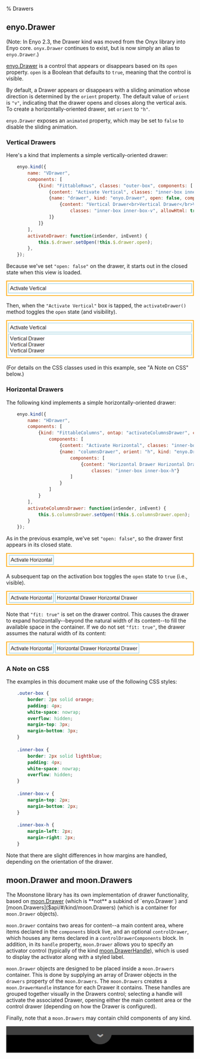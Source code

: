 % Drawers

## enyo.Drawer

(Note: In Enyo 2.3, the Drawer kind was moved from the Onyx library into Enyo
core.  `onyx.Drawer` continues to exist, but is now simply an alias to
`enyo.Drawer`.)

[enyo.Drawer]($api/#/kind/enyo.Drawer) is a control that appears or disappears
based on its `open` property.  `open` is a Boolean that defaults to `true`,
meaning that the control is visible.

By default, a Drawer appears or disappears with a sliding animation whose
direction is determined by the `orient` property.  The default value of `orient`
is `"v"`, indicating that the drawer opens and closes along the vertical axis.
To create a horizontally-oriented drawer, set `orient` to `"h"`.

`enyo.Drawer` exposes an `animated` property, which may be set to `false` to
disable the sliding animation.

### Vertical Drawers

Here's a kind that implements a simple vertically-oriented drawer:

```javascript
    enyo.kind({
        name: "VDrawer",
        components: [
            {kind: "FittableRows", classes: "outer-box", components: [
                {content: "Activate Vertical", classes: "inner-box inner-box-v", ontap: "activateDrawer"},
                {name: "drawer", kind: "enyo.Drawer", open: false, components: [
                    {content: "Vertical Drawer<br>Vertical Drawer</br>Vertical Drawer",
                        classes: "inner-box inner-box-v", allowHtml: true}
                ]}
            ]}
        ],
        activateDrawer: function(inSender, inEvent) {
            this.$.drawer.setOpen(!this.$.drawer.open);
        },
    });
```

Because we've set `"open: false"` on the drawer, it starts out in the closed
state when this view is loaded.

![_Vertical Drawer (Closed)_](../../assets/drawers-1.png)

Then, when the `"Activate Vertical"` box is tapped, the `activateDrawer()`
method toggles the `open` state (and visibility).

![_Vertical Drawer (Open)_](../../assets/drawers-2.png)

(For details on the CSS classes used in this example, see "A Note on CSS" below.)

### Horizontal Drawers

The following kind implements a simple horizontally-oriented drawer:

```javascript
    enyo.kind({
        name: "HDrawer",
        components: [
            {kind: "FittableColumns", ontap: "activateColumnsDrawer", classes: "outer-box",
                components: [
                    {content: "Activate Horizontal", classes: "inner-box inner-box-h"},
                    {name: "columnsDrawer", orient: "h", kind: "enyo.Drawer", fit: true, open: false,
                        components: [
                            {content: "Horizontal Drawer Horizontal Drawer",
                                classes: "inner-box inner-box-h"}
                        ]
                    }
                ]
            }
        ],
        activateColumnsDrawer: function(inSender, inEvent) {
            this.$.columnsDrawer.setOpen(!this.$.columnsDrawer.open);
        }
    });
```

As in the previous example, we've set `"open: false"`, so the drawer first
appears in its closed state.

![_Horizontal Drawer (Closed)_](../../assets/drawers-3.png)

A subsequent tap on the activation box toggles the `open` state to `true` (i.e.,
visible).

![_Horizontal Drawer (Open, fit: true)_](../../assets/drawers-4.png)

Note that `"fit: true"` is set on the drawer control.  This causes the drawer to
expand horizontally--beyond the natural width of its content--to fill the
available space in the container.  If we do not set `"fit: true"`, the drawer
assumes the natural width of its content:

![_Horizontal Drawer (Open, Natural Width)_](../../assets/drawers-5.png)

### A Note on CSS

The examples in this document make use of the following CSS styles:

```css
    .outer-box {
        border: 2px solid orange;
        padding: 4px;
        white-space: nowrap;
        overflow: hidden;
        margin-top: 3px;
        margin-bottom: 3px;
    }

    .inner-box {
        border: 2px solid lightblue;
        padding: 4px;
        white-space: nowrap;
        overflow: hidden;
    }

    .inner-box-v {
        margin-top: 2px;
        margin-bottom: 2px;
    }

    .inner-box-h {
        margin-left: 2px;
        margin-right: 2px;
    }
```

Note that there are slight differences in how margins are handled, depending on
the orientation of the drawer.

## moon.Drawer and moon.Drawers

The Moonstone library has its own implementation of drawer functionality, based
on [moon.Drawer]($api/#/kind/moon.Drawer) (which is **not** a subkind of
`enyo.Drawer`) and [moon.Drawers]($api/#/kind/moon.Drawers) (which is a
container for `moon.Drawer` objects).

`moon.Drawer` contains two areas for content--a main content area, where items
declared in the `components` block live, and an optional `controlDrawer`, which
houses any items declared in a `controlDrawerComponents` block.  In addition, in
its `handle` property, `moon.Drawer` allows you to specify an activator control
(typically of the kind [moon.DrawerHandle]($api/#/kind/moon.DrawerHandle)),
which is used to display the activator along with a styled label.

`moon.Drawer` objects are designed to be placed inside a `moon.Drawers`
container.  This is done by supplying an array of Drawer objects in the
`drawers` property of the `moon.Drawers`.  The `moon.Drawers` creates a
`moon.DrawerHandle` instance for each Drawer it contains.  These handles are
grouped together visually in the Drawers control; selecting a handle will
activate the associated Drawer, opening either the main content area or the
control drawer (depending on how the Drawer is configured).

Finally, note that a `moon.Drawers` may contain child components of any kind.

![_moon.Drawers with moon.DrawerHandle_](../../assets/drawers-6.png)
